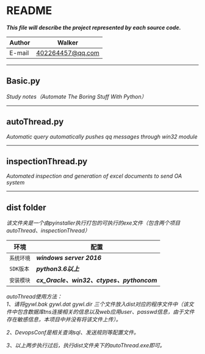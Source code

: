 README
==============
***This file will describe the project represented by each source code.***

|Author|Walker|
|---|---
|E-mail|402264457@qq.com

****
## Basic.py
*Study notes（Automate The Boring Stuff With Python）*
*****
## autoThread.py
*Automatic query automatically pushes qq messages through win32 module*
*****
## inspectionThread.py
*Automated inspection and generation of excel documents to send OA system*
*****
## dist folder
*该文件夹是一个由pyinstaller执行打包的可执行的exe文件（包含两个项目autoThread、inspectionThread）*  


|环境|配置|
|----|-----|
|`系统环境`|***windows server 2016***|
|`SDK版本`|___python3.6以上___|
|`安装模块`|___cx_Oracle、win32、ctypes、pythoncom___|


*autoThread使用方法：*  
*1、请将gywl.bak gywl.dat gywl.dir 三个文件放入dist对应的程序文件中（该文件中包含数据库tns连接相关的信息以及web应用user、passwd信息，由于文件存在敏感信息，本项目中并没有将该文件上传）。*  

*2、DevopsConf是相关查询sql、发送规则等配置文件。*  

*3、以上两步执行过后，执行dist文件夹下的autoThread.exe即可。*
